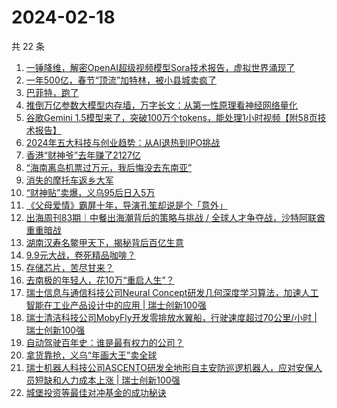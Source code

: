 # 2024-02-18

共 22 条

<!-- BEGIN 36KR -->
<!-- 最后更新时间 2024-02-18 04:03:38 +0800 -->
1. [一锤降维，解密OpenAI超级视频模型Sora技术报告，虚拟世界涌现了](https://36kr.com/p/2651890691244297)
1. [一年500亿，春节“顶流”加特林，被小县城卖疯了](https://36kr.com/p/2651194956561540)
1. [​巴菲特，跑了](https://36kr.com/p/2649670459277570)
1. [推倒万亿参数大模型内存墙，万字长文：从第一性原理看神经网络量化](https://36kr.com/p/2647879442612486)
1. [谷歌Gemini 1.5模型来了，突破100万个tokens，能处理1小时视频【附58页技术报告】](https://36kr.com/p/2650854374260993)
1. [2024年五大科技与创业趋势：从AI退热到IPO挑战](https://36kr.com/p/2597372212624004)
1. [香港“财神爷”去年赚了2127亿](https://36kr.com/p/2647743637766403)
1. [“海南离岛机票过万元，我后悔没去东南亚”](https://36kr.com/p/2649581787167875)
1. [消失的摩托车返乡大军](https://36kr.com/p/2648229133959430)
1. [“财神贴”卖爆，义乌95后日入5万](https://36kr.com/p/2647902571086086)
1. [《父母爱情》霸屏十年，导演孔笙却说是个「意外」](https://36kr.com/p/2638224884547848)
1. [出海周刊83期｜中餐出海潮背后的策略与挑战 / 全球人才争夺战，沙特阿联酋重重暗战](https://36kr.com/p/2638354024414344)
1. [湖南汉寿名鳖甲天下，揭秘背后百亿生意](https://36kr.com/p/2649384751217801)
1. [9.9元大战，卷死精品咖啡？](https://36kr.com/p/2651199753683208)
1. [存储芯片，苦尽甘来？](https://36kr.com/p/2647761426055424)
1. [去南极的年轻人，花10万“重启人生”？](https://36kr.com/p/2650839471045761)
1. [瑞士信息与通信科技公司Neural Concept研发几何深度学习算法，加速人工智能在工业产品设计中的应用 | 瑞士创新100强](https://36kr.com/p/2632131011071494)
1. [瑞士清洁科技公司MobyFly开发零排放水翼船，行驶速度超过70公里/小时 | 瑞士创新100强](https://36kr.com/p/2651899125632261)
1. [自动驾驶百年史：谁是最有权力的公司？](https://36kr.com/p/2651027423904009)
1. [拿货靠抢，义乌“年画大王”卖全球](https://36kr.com/p/2649318692897033)
1. [瑞士机器人科技公司ASCENTO研发全地形自主安防巡逻机器人，应对安保人员短缺和人力成本上涨 | 瑞士创新100强](https://36kr.com/p/2642014526590468)
1. [城堡投资等最佳对冲基金的成功秘诀](https://36kr.com/p/2647847483423881)
<!-- END 36KR -->